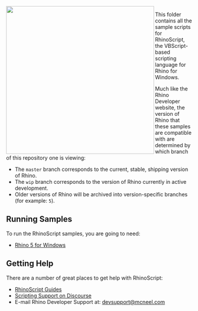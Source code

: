 <img align="left" src="https://github.com/mcneel/developer-rhino3d-com/blob/master/images/rhinoscript-logo.png" width="400">

This folder contains all the sample scripts for RhinoScript, the VBScript-based scripting language for Rhino for Windows.

Much like the Rhino Developer website, the version of Rhino that these samples are compatible with are determined by which branch of this repository one is viewing:

- The `master` branch corresponds to the current, stable, shipping version of Rhino.
- The `wip` branch corresponds to the version of Rhino currently in active development.
- Older versions of Rhino will be archived into version-specific branches (for example: `5`).

## Running Samples

To run the RhinoScript samples, you are going to need:

* [Rhino 5 for Windows](http://www.rhino3d.com/download)

## Getting Help

There are a number of great places to get help with RhinoScript:

* [RhinoScript Guides](http://developer.rhino3d.com/guides/rhinoscript/)
* [Scripting Support on Discourse](http://discourse.mcneel.com/category/scripting)
* E-mail Rhino Developer Support at: devsupport@mcneel.com
